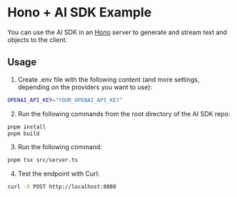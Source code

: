 # Hono + AI SDK Example

You can use the AI SDK in an [Hono](https://hono.dev/) server to generate and stream text and objects to the client.

## Usage

1. Create .env file with the following content (and more settings, depending on the providers you want to use):

```sh
OPENAI_API_KEY="YOUR_OPENAI_API_KEY"
```

2. Run the following commands from the root directory of the AI SDK repo:

```sh
pnpm install
pnpm build
```

3. Run the following command:

```sh
pnpm tsx src/server.ts
```

4. Test the endpoint with Curl:

```sh
curl -X POST http://localhost:8080
```
